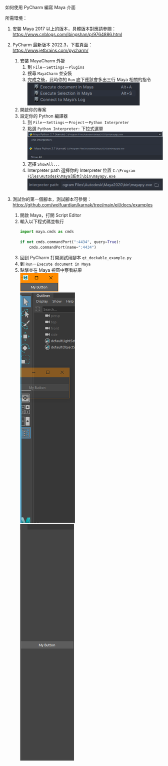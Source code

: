如何使用 PyCharm 編寫 Maya 介面

所需環境：
1. 安裝 Maya 2017 以上的版本，具體版本對應請參閱：https://www.cnblogs.com/ibingshan/p/9764886.html
2. PyCharm 最新版本 2022.3，下載頁面：https://www.jetbrains.com/pycharm/
   1. 安裝 MayaCharm 外掛
      1. 到 `File`－`Settings`－`Plugins`
      2. 搜尋 `MayaCharm` 並安裝
      3. 完成之後，此時你的 `Run` 底下應該會多出三行 Maya 相關的指令
      <br>![image](https://raw.githubusercontent.com/wolfuardian/karnak/main/eil/docs/images/run_py_with_maya.png)
   2. 開啟你的專案
   3. 設定你的 Python 編譯器
      1. 到 `File`－`Settings`－`Project`－`Python Interpreter`
      2. 點選 `Python Interpreter:` 下拉式選單
      <br>![image](https://raw.githubusercontent.com/wolfuardian/karnak/main/eil/docs/images/python_interpreter_droplsit.png)
      2. 選擇 `ShowAll...`
      3. Interpreter path 選擇你的 Interpreter 位置 `C:\Program Files\Autodesk\Maya[版本]\bin\mayapy.exe`
      <br>![image](https://raw.githubusercontent.com/wolfuardian/karnak/main/eil/docs/images/python_interpreter_path.png)


3. 測試你的第一個腳本，測試腳本可參閱：https://github.com/wolfuardian/karnak/tree/main/eil/docs/examples
   1. 開啟 Maya，打開 Script Editor
   2. 輸入以下程式碼並執行
      ```python
      import maya.cmds as cmds
      
      if not cmds.commandPort(":4434", query=True):
          cmds.commandPort(name=":4434")
      ```
   3. 回到 PyCharm 打開測試用腳本 `qt_dockable_example.py`
   4. 到 `Run`－`Execute document in Maya`
   5. 點擊並在 Maya 視窗中察看結果
   <br>![image](https://raw.githubusercontent.com/wolfuardian/karnak/main/eil/docs/images/example_window.png)
   <br>![image](https://raw.githubusercontent.com/wolfuardian/karnak/main/eil/docs/images/docking_window.png)
   <br>![image](https://raw.githubusercontent.com/wolfuardian/karnak/main/eil/docs/images/docked_window.png)
